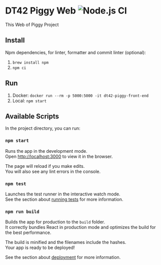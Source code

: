# DT42 Piggy Web ![Node.js CI](https://github.com/david30907d/DT42_PIGGY_WEB/workflows/Node.js%20CI/badge.svg)

This Web of Piggy Project

## Install

Npm dependencies, for linter, formatter and commit linter (optional):
1. `brew install npm`
2. `npm ci`

## Run

1. Docker: `docker run --rm -p 5000:5000 -it dt42-piggy-front-end`
2. Local: `npm start`

## Available Scripts

In the project directory, you can run:

### `npm start`

Runs the app in the development mode.<br />
Open [http://localhost:3000](http://localhost:3000) to view it in the browser.

The page will reload if you make edits.<br />
You will also see any lint errors in the console.

### `npm test`

Launches the test runner in the interactive watch mode.<br />
See the section about [running tests](https://facebook.github.io/create-react-app/docs/running-tests) for more information.

### `npm run build`

Builds the app for production to the `build` folder.<br />
It correctly bundles React in production mode and optimizes the build for the best performance.

The build is minified and the filenames include the hashes.<br />
Your app is ready to be deployed!

See the section about [deployment](https://facebook.github.io/create-react-app/docs/deployment) for more information.
